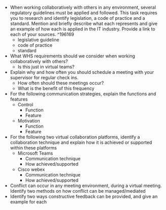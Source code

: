 - When working collaboratively with others in any environment, several regulatory guidelines must be applied and followed. This task requires you to research and identify legislation, a code of practice and a standard. Mention and briefly describe what each represents and give an example of how each is applied in the IT industry. Provide a link to each of your sources. ^196169
	- legislative guideline
	- code of practice
	- standard
- What WHS requirements should we consider when working collaboratively with others?
	- Is this just in virtual teams?
- Explain why and how often you should schedule a meeting with your supervisor for regular check ins.
	- How often should these meetings occur?
	- What is the benefit of this frequency
- For the following communication strategies, explain the functions and features
	- Control
		- Function
		- Feature
	- Motivation
		- Function 
		- Feature
- For the following two virtual collaboration platforms, identify a collaboration technique and explain how it is achieved or supported within these platforms
	- Microsoft Teams
		- Communication technique
		- How achieved/supported
	- Cisco webex
		- Communication technique
		- How achieved/supported
- Conflict can occur in any meeting environment, during a virtual meeting. Identify two methods on how conflict can be managed/mediated
- Identify two ways constructive feedback can be provided, and give an example for each
